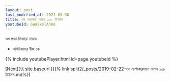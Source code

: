 ```yaml
---
layout: post
last_modified_at: 2021-03-30
title: ওম সভাঙ্গায় নামায ১০৮ টাইমস
youtubeId: GuA2xslAhKo
---
```

 
 
 ওম প্রজা ভিজায়া নামায  
 
 -  নাগরিকদের বীজ কে 
 
  
 
  
 
 
 
 
 
 


{% include youtubePlayer.html id=page.youtubeId %}
 
[Next]({{ site.baseurl }}{% link  split2/_posts/2019-02-22-ওম ভ্রুশাকারমানে নামায ১০৮ টাইমস.md%})
 
